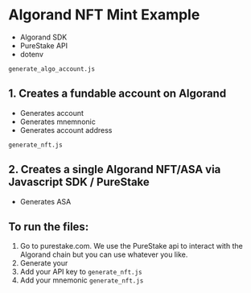 # Algorand NFT Mint Example

- Algorand SDK 
- PureStake API
- dotenv

`generate_algo_account.js`
## 1. Creates a fundable account on Algorand
- Generates account 
- Generates mnemnonic 
- Generates account address


`generate_nft.js`
## 2. Creates a single Algorand NFT/ASA via Javascript SDK / PureStake
- Generates ASA


## To run the files: 
1. Go to purestake.com. We use the PureStake api to interact with the Algorand chain but you can use whatever you like.
2. Generate your 
3. Add your API key to `generate_nft.js `
4. Add your mnemonic `generate_nft.js` 
